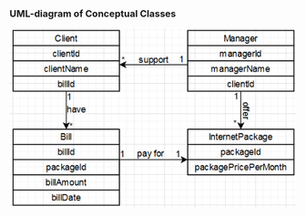 ### UML-diagram of Conceptual Classes
![](https://github.com/OP-NC-EduCentre/yanovskyy/blob/1-tasks-of-laboratory-work-1/1.1-ConceptualClasses/YANOVSKIY_UML_.png)
